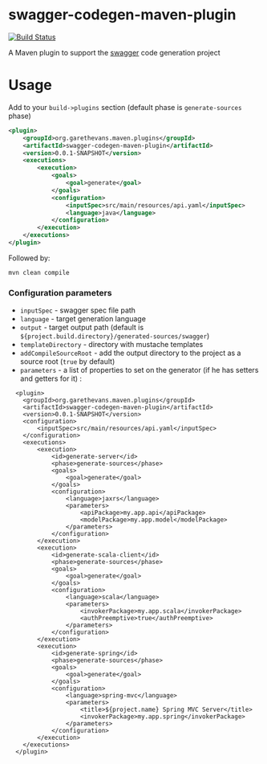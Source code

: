 swagger-codegen-maven-plugin
============================

[![Build Status](https://travis-ci.org/garethjevans/swagger-codegen-maven-plugin.svg?branch=master)](https://travis-ci.org/garethjevans/swagger-codegen-maven-plugin)

A Maven plugin to support the [swagger](http://swagger.io) code generation project

Usage
============================

Add to your `build->plugins` section (default phase is `generate-sources` phase)
```xml
<plugin>
    <groupId>org.garethevans.maven.plugins</groupId>
    <artifactId>swagger-codegen-maven-plugin</artifactId>
    <version>0.0.1-SNAPSHOT</version>
    <executions>
        <execution>
            <goals>
                <goal>generate</goal>
            </goals>
            <configuration>
                <inputSpec>src/main/resources/api.yaml</inputSpec>
                <language>java</language>
            </configuration>
        </execution>
    </executions>
</plugin>
```

Followed by:

```
mvn clean compile
```

### Configuration parameters

- `inputSpec` - swagger spec file path
- `language` - target generation language
- `output` - target output path (default is `${project.build.directory}/generated-sources/swagger`)
- `templateDirectory` - directory with mustache templates
- `addCompileSourceRoot` - add the output directory to the project as a source root (`true` by default)
- `parameters` - a list of properties to set on the generator (if he has setters and getters for it) :
```
  <plugin>
  	<groupId>org.garethevans.maven.plugins</groupId>
  	<artifactId>swagger-codegen-maven-plugin</artifactId>
  	<version>0.0.1-SNAPSHOT</version>
  	<configuration>
  		<inputSpec>src/main/resources/api.yaml</inputSpec>
  	</configuration>
  	<executions>
  		<execution>
    		<id>generate-server</id>
    		<phase>generate-sources</phase>
    		<goals>
    			<goal>generate</goal>
    		</goals>
    		<configuration>
    			<language>jaxrs</language>
    			<parameters>
    				<apiPackage>my.app.api</apiPackage>
    				<modelPackage>my.app.model</modelPackage>
    			</parameters>
    		</configuration>
  		</execution>
  		<execution>
    		<id>generate-scala-client</id>
    		<phase>generate-sources</phase>
    		<goals>
    			<goal>generate</goal>
    		</goals>
    		<configuration>
    			<language>scala</language>
    			<parameters>
    				<invokerPackage>my.app.scala</invokerPackage>
    				<authPreemptive>true</authPreemptive>    	
    			</parameters>
    		</configuration>
  		</execution>
  		<execution>
    		<id>generate-spring</id>
    		<phase>generate-sources</phase>
    		<goals>
    			<goal>generate</goal>
    		</goals>
    		<configuration>
    			<language>spring-mvc</language>
    			<parameters>
    				<title>${project.name} Spring MVC Server</title>
    				<invokerPackage>my.app.spring</invokerPackage>
    			</parameters>
    		</configuration>
  		</execution>  	
  	</executions>
  </plugin>
```
